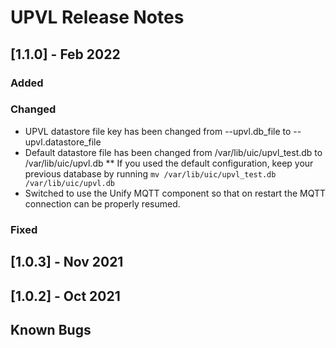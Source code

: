 # UPVL Release Notes

## [1.1.0] - Feb 2022

### Added

### Changed

* UPVL datastore file key has been changed from --upvl.db_file to --upvl.datastore_file
* Default datastore file has been changed from /var/lib/uic/upvl_test.db to /var/lib/uic/upvl.db
** If you used the default configuration, keep your previous database by running `mv /var/lib/uic/upvl_test.db /var/lib/uic/upvl.db`
* Switched to use the Unify MQTT component so that on restart the MQTT connection can be properly resumed.

### Fixed

## [1.0.3] - Nov 2021

## [1.0.2] - Oct 2021

## Known Bugs
